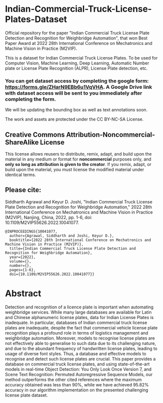 # Indian-Commercial-Truck-License-Plates-Dataset

Official repository for the paper "Indian Commercial Truck License Plate Detection and Recognition for Weighbridge Automation", that won Best Paper Award at 2022 28th International Conference on Mechatronics and Machine Vision in Practice (M2VIP).

This is a dataset for Indian Commercial Truck License Plates. To be used for Computer Vision, Machine Learning, Deep Learning, Automatic Number plate or License Plate Recognition (ALPR), License Plate detection, etc.

### You can get dataset access by completing the google form: https://forms.gle/ZHarN9EBb6u1VqVHA. A Google Drive link with dataset access will be sent to you immediately after completing the form. 

We will be updating the bounding box as well as text annotations soon.

The work and assets are protected under the CC BY-NC-SA License.

## Creative Commons Attribution-Noncommercial-ShareAlike License
This license allows reusers to distribute, remix, adapt, and build upon the material in any medium or format for **noncommercial** purposes only, and **only so long as attribution is given to the creator**. If you remix, adapt, or build upon the material, you must license the modified material under identical terms.


## Please cite: 

Siddharth Agrawal and Keyur D. Joshi, "Indian Commercial Truck License Plate Detection and Recognition for Weighbridge Automation," 2022 28th International Conference on Mechatronics and Machine Vision in Practice (M2VIP), Nanjing, China, 2022, pp. 1-6, doi: 10.1109/M2VIP55626.2022.10041077.

```
@INPROCEEDINGS{10041077,
  author={Agrawal, Siddharth and Joshi, Keyur D.},
  booktitle={2022 28th International Conference on Mechatronics and Machine Vision in Practice (M2VIP)}, 
  title={Indian Commercial Truck License Plate Detection and Recognition for Weighbridge Automation}, 
  year={2022},
  volume={},
  number={},
  pages={1-6},
  doi={10.1109/M2VIP55626.2022.10041077}}
```

# Abstract
Detection and recognition of a licence plate is important when automating weighbridge services. While many large databases are available for Latin and Chinese alphanumeric license plates, data for Indian License Plates is inadequate. In particular, databases of Indian commercial truck license plates are inadequate, despite the fact that commercial vehicle license plate recognition plays a profound role in terms of logistics management and weighbridge automation. Moreover, models to recognise license plates are not effectively able to generalise to such data due to its challenging nature, and due to the abundant frequency of handwritten license plates, leading to usage of diverse font styles. Thus, a database and effective models to recognise and detect such license plates are crucial. This paper provides a database on commercial truck license plates, and using state-of-the-art models in real-time Object Detection: You Only Look Once Version 7, and Scene Text Recognition: Permuted Autoregressive Sequence Models, our method outperforms the other cited references where the maximum accuracy obtained was less than 90%, while we have achieved 95.82% accuracy in our algorithm implementation on the presented challenging license plate dataset.


